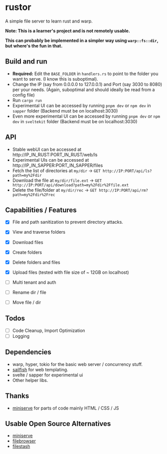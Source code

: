 # rustor
A simple file server to learn rust and warp. 

**Note: This is a learner's project and is not remotely usable.** 

**This can probably be implemented in a simpler way using `warp::fs::dir`, but where's the fun in that.**

## Build and run
* **Required:** Edit the `BASE_FOLDER` in `handlers.rs` to point to the folder you want to serve. (I know this is suboptimal).
* Change the IP (say from 0.0.0.0 to 127.0.0.1) and Port (say 3030 to 8080) per your needs. (Again, suboptimal and should ideally be read from a config file)
* Run `cargo run`
* Experimental UI can be accessed by running `pnpm dev` or `npm dev` in `sapper` folder (Backend must be on localhost:3030)
* Even more experimental UI can be accessed by running `pnpm dev` or `npm dev` in `sveltekit` folder (Backend must be on localhost:3030)

## API
* Stable webUI can be accessed at http://IP_IN_RUST:PORT_IN_RUST/web/ls
* Experimental UIs can be accessed at http://IP_IN_SAPPER:PORT_IN_SAPPER/files
* Fetch the list of directories at `my/dir` -> `GET http://IP:PORT/api/ls?path=my%2Fdir`
* Download the file at `my/dir/file.ext` -> `GET http://IP:PORT/api/download?path=my%2Fdir%2Ffile.ext`
* Delete the file/folder at `my/dir/rec` -> `GET http://IP:PORT/api/rm?path=my%2Fdir%2Frec`

## Capabilities / Features
- [x] File and path sanitization to prevent directory attacks.
- [x] View and traverse folders
- [x] Download files
- [x] Create folders
- [x] Delete folders and files
- [x] Upload files (tested with file size of ~ 12GB on localhost)
- [ ] Multi tenant and auth
- [ ] Rename dir / file
- [ ] Move file / dir


## Todos
- [ ] Code Cleanup, Import Optimization
- [ ] Logging

## Dependencies
* warp, hyper, tokio for the basic web server / concurrency stuff.
* [sailfish](https://github.com/Kogia-sima/sailfish) for web templating.
* svelte / sapper for experimental ui
* Other helper libs.

## Thanks
* [miniserve](https://github.com/svenstaro/miniserve) for parts of code mainly HTML / CSS / JS

## Usable Open Source Alternatives
* [miniserve](https://github.com/svenstaro/miniserve)
* [filebrowser](https://filebrowser.org/)
* [filestash](https://www.filestash.app/)
